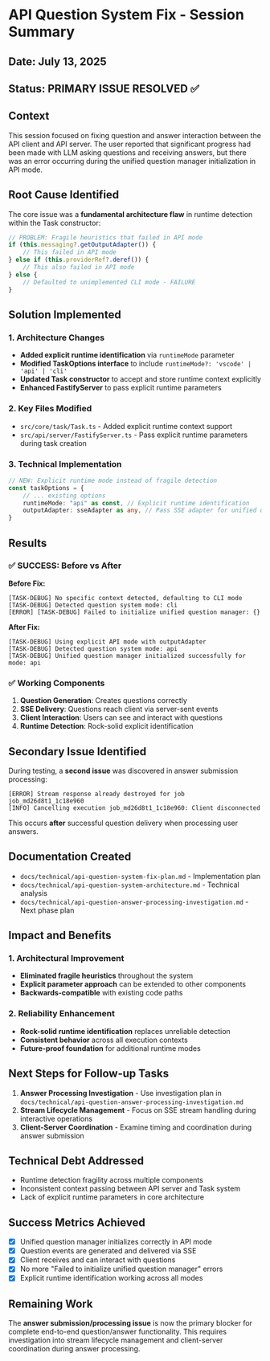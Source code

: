 # API Question System Fix - Session Summary

## Date: July 13, 2025

## Status: PRIMARY ISSUE RESOLVED ✅

## Context

This session focused on fixing question and answer interaction between the API client and API server. The user reported that significant progress had been made with LLM asking questions and receiving answers, but there was an error occurring during the unified question manager initialization in API mode.

## Root Cause Identified

The core issue was a **fundamental architecture flaw** in runtime detection within the Task constructor:

```javascript
// PROBLEM: Fragile heuristics that failed in API mode
if (this.messaging?.getOutputAdapter()) {
	// This failed in API mode
} else if (this.providerRef?.deref()) {
	// This also failed in API mode
} else {
	// Defaulted to unimplemented CLI mode - FAILURE
}
```

## Solution Implemented

### 1. Architecture Changes

- **Added explicit runtime identification** via `runtimeMode` parameter
- **Modified TaskOptions interface** to include `runtimeMode?: 'vscode' | 'api' | 'cli'`
- **Updated Task constructor** to accept and store runtime context explicitly
- **Enhanced FastifyServer** to pass explicit runtime parameters

### 2. Key Files Modified

- `src/core/task/Task.ts` - Added explicit runtime context support
- `src/api/server/FastifyServer.ts` - Pass explicit runtime parameters during task creation

### 3. Technical Implementation

```typescript
// NEW: Explicit runtime mode instead of fragile detection
const taskOptions = {
	// ... existing options
	runtimeMode: "api" as const, // Explicit runtime identification
	outputAdapter: sseAdapter as any, // Pass SSE adapter for unified question manager
}
```

## Results

### ✅ SUCCESS: Before vs After

**Before Fix:**

```
[TASK-DEBUG] No specific context detected, defaulting to CLI mode
[TASK-DEBUG] Detected question system mode: cli
[ERROR] [TASK-DEBUG] Failed to initialize unified question manager: {}
```

**After Fix:**

```
[TASK-DEBUG] Using explicit API mode with outputAdapter
[TASK-DEBUG] Detected question system mode: api
[TASK-DEBUG] Unified question manager initialized successfully for mode: api
```

### ✅ Working Components

1. **Question Generation**: Creates questions correctly
2. **SSE Delivery**: Questions reach client via server-sent events
3. **Client Interaction**: Users can see and interact with questions
4. **Runtime Detection**: Rock-solid explicit identification

## Secondary Issue Identified

During testing, a **second issue** was discovered in answer submission processing:

```
[ERROR] Stream response already destroyed for job job_md26d8t1_1c18e960
[INFO] Cancelling execution job_md26d8t1_1c18e960: Client disconnected
```

This occurs **after** successful question delivery when processing user answers.

## Documentation Created

- `docs/technical/api-question-system-fix-plan.md` - Implementation plan
- `docs/technical/api-question-system-architecture.md` - Technical analysis
- `docs/technical/api-question-answer-processing-investigation.md` - Next phase plan

## Impact and Benefits

### 1. Architectural Improvement

- **Eliminated fragile heuristics** throughout the system
- **Explicit parameter approach** can be extended to other components
- **Backwards-compatible** with existing code paths

### 2. Reliability Enhancement

- **Rock-solid runtime identification** replaces unreliable detection
- **Consistent behavior** across all execution contexts
- **Future-proof foundation** for additional runtime modes

## Next Steps for Follow-up Tasks

1. **Answer Processing Investigation** - Use investigation plan in `docs/technical/api-question-answer-processing-investigation.md`
2. **Stream Lifecycle Management** - Focus on SSE stream handling during interactive operations
3. **Client-Server Coordination** - Examine timing and coordination during answer submission

## Technical Debt Addressed

- Runtime detection fragility across multiple components
- Inconsistent context passing between API server and Task system
- Lack of explicit runtime parameters in core architecture

## Success Metrics Achieved

- [x] Unified question manager initializes correctly in API mode
- [x] Question events are generated and delivered via SSE
- [x] Client receives and can interact with questions
- [x] No more "Failed to initialize unified question manager" errors
- [x] Explicit runtime identification working across all modes

## Remaining Work

The **answer submission/processing issue** is now the primary blocker for complete end-to-end question/answer functionality. This requires investigation into stream lifecycle management and client-server coordination during answer processing.
